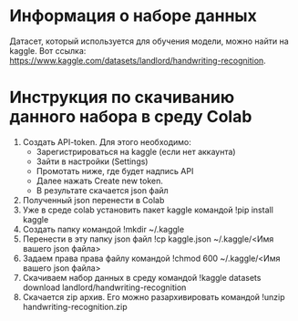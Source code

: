 # Информация о наборе данных
Датасет, который используется для обучения модели, можно найти на kaggle. Вот ссылка: https://www.kaggle.com/datasets/landlord/handwriting-recognition.
# Инструкция по скачиванию данного набора в среду Colab
1) Создать API-token. Для этого необходимо:
   - Зарегистрироваться на kaggle (если нет аккаунта)
   - Зайти в настройки (Settings)
   - Промотать ниже, где будет надпись API
   - Далее нажать Create new token.
   - В результате скачается json файл
2) Полученный json перенести в Colab
3) Уже в среде colab установить пакет kaggle командой !pip install kaggle
4) Создать папку командой !mkdir ~/.kaggle
5) Перенести в эту папку json файл !cp kaggle.json ~/.kaggle/<Имя вашего json файла>
6) Задаем права права файлу командой !chmod 600 ~/.kaggle/<Имя вашего json файла>
7) Скачиваем набор данных в среду командой !kaggle datasets download landlord/handwriting-recognition
8) Скачается zip архив. Его можно разархивировать командой !unzip handwriting-recognition.zip
